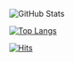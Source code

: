 ![GitHub Stats](https://github-readme-stats.vercel.app/api?username=siyual-park)
  
[![Top Langs](https://github-readme-stats.vercel.app/api/top-langs/?username=siyual-park&layout=compact)](https://github.com/siyual-park)
  
[![Hits](https://hits.seeyoufarm.com/api/count/incr/badge.svg?url=https%3A%2F%2Fgithub.com%2Fsiyual-park%2Fhit-counter&count_bg=%2374AEE7&title_bg=%23555555&icon=&icon_color=%23E7E7E7&title=hits&edge_flat=false)](https://hits.seeyoufarm.com)
